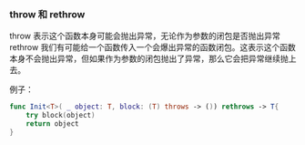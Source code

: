 ### throw 和 rethrow 

throw 表示这个函数本身可能会抛出异常，无论作为参数的闭包是否抛出异常
rethrow 我们有可能给一个函数传入一个会爆出异常的函数闭包。这表示这个函数本身不会抛出异常，但如果作为参数的闭包抛出了异常，那么它会把异常继续抛上去。

例子： 

```swift
func Init<T>( _ object: T, block: (T) throws -> ()) rethrows -> T{
    try block(object)
    return object
}
```


